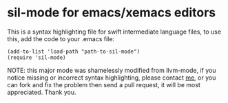 # sil-mode for emacs/xemacs editors

This is a syntax highlighting file for swift intermediate language files, to use this, add the code to your .emacs file:

```
(add-to-list 'load-path "path-to-sil-mode")
(require 'sil-mode)
```

NOTE: this major mode was shamelessly modified from llvm-mode, if you notice missing or incorrect syntax highlighting, please contact [me](mailto:lex@chou.it), or you can fork and fix the problem then send a pull request, it will be most appreciated. Thank you.
